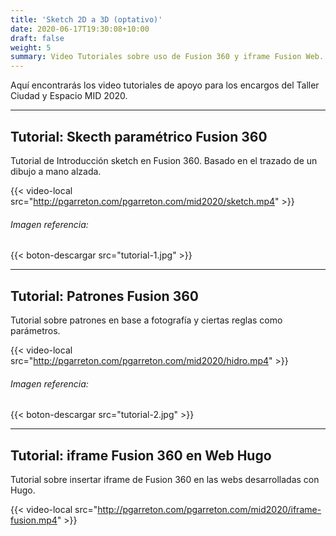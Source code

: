 ```yaml
---
title: 'Sketch 2D a 3D (optativo)'
date: 2020-06-17T19:30:08+10:00
draft: false
weight: 5
summary: Video Tutoriales sobre uso de Fusion 360 y iframe Fusion Web.
---
```


Aquí encontrarás los video tutoriales de apoyo para los encargos del Taller Ciudad y Espacio MID 2020. 

---

## Tutorial: Skecth paramétrico Fusion 360

Tutorial de Introducción sketch en Fusion 360. Basado en el trazado de un dibujo a mano alzada.

{{< video-local src="http://pgarreton.com/pgarreton.com/mid2020/sketch.mp4" >}}

###### Imagen referencia:
{{< boton-descargar src="tutorial-1.jpg" >}}

---

## Tutorial: Patrones Fusion 360

Tutorial sobre patrones en base a fotografía y ciertas reglas como parámetros.

{{< video-local src="http://pgarreton.com/pgarreton.com/mid2020/hidro.mp4" >}}

###### Imagen referencia:
{{< boton-descargar src="tutorial-2.jpg" >}}

---

## Tutorial: iframe Fusion 360 en Web Hugo

Tutorial sobre insertar iframe de Fusion 360 en las webs desarrolladas con Hugo.

{{< video-local src="http://pgarreton.com/pgarreton.com/mid2020/iframe-fusion.mp4" >}}
